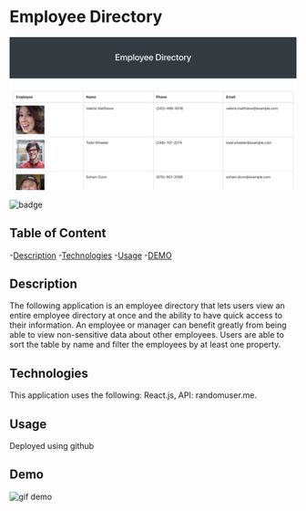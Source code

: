 # Employee Directory
![fitness tracker](public/images/employeeDirectory.png)

![badge](https://img.shields.io/badge/License-None-blue.svg)

  ## Table of Content
  -[Description](#description)
  -[Technologies](#technologies)
  -[Usage](#usage)
  -[DEMO](#demo)

## Description
The following application is an employee directory that lets users view an entire employee directory at once and the ability to have quick access to their information. An employee or manager can benefit greatly from being able to view non-sensitive data about other employees. Users are able to sort the table by name and filter the employees by at least one property.

## Technologies
This application uses the following: React.js, API: randomuser.me.

## Usage
Deployed using github

## Demo
![gif demo](public/images/employeeDirectory.gif)
